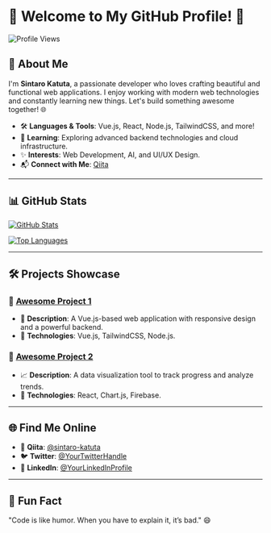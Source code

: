 # 🌟 Welcome to My GitHub Profile! 👋  

![Profile Views](https://komarev.com/ghpvc/?username=sintaro-katuta&color=blue&style=flat-square)

## 🚀 About Me
I'm **Sintaro Katuta**, a passionate developer who loves crafting beautiful and functional web applications. I enjoy working with modern web technologies and constantly learning new things. Let's build something awesome together! 🌐

- 🛠️ **Languages & Tools**: Vue.js, React, Node.js, TailwindCSS, and more!
- 📖 **Learning**: Exploring advanced backend technologies and cloud infrastructure.
- ✨ **Interests**: Web Development, AI, and UI/UX Design.
- 📬 **Connect with Me**: [Qiita](https://qiita.com/sintaro-katuta)

---

## 📊 GitHub Stats
[![GitHub Stats](https://github-readme-stats.vercel.app/api?username=sintaro-katuta&show_icons=true&hide=issues&bg_color=0d1117&text_color=ffffff&title_color=6a9fb5&icon_color=6a9fb5&count_private=true)](https://github.com/anuraghazra/github-readme-stats)

[![Top Languages](https://github-readme-stats.vercel.app/api/top-langs/?username=sintaro-katuta&layout=compact&theme=tokyonight)](https://github.com/sintaro-katuta)

---

## 🛠️ Projects Showcase
### 🌟 [Awesome Project 1](https://github.com/sintaro-katuta/project-1)
- 🚀 **Description**: A Vue.js-based web application with responsive design and a powerful backend.
- 🔧 **Technologies**: Vue.js, TailwindCSS, Node.js.

### 🌟 [Awesome Project 2](https://github.com/sintaro-katuta/project-2)
- 📈 **Description**: A data visualization tool to track progress and analyze trends.
- 🔧 **Technologies**: React, Chart.js, Firebase.

---

## 🌐 Find Me Online
- 🌟 **Qiita**: [@sintaro-katuta](https://qiita.com/sintaro-katuta)
- 🐦 **Twitter**: [@YourTwitterHandle](https://twitter.com)
- 💼 **LinkedIn**: [@YourLinkedInProfile](https://linkedin.com/in/yourprofile)

---

## 🎯 Fun Fact
"Code is like humor. When you have to explain it, it’s bad." 😄
